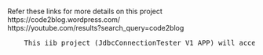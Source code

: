 
<br>
	Refer these links for more details on this project <br>
		https://code2blog.wordpress.com/  <br>
		https://youtube.com/results?search_query=code2blog <br>
		
<pre>
	This iib project (JdbcConnectionTester_V1_APP) will accept jdbc configurable service name as input and connect to that database to ensure credentials and other connection parameters are valid
</pre>
